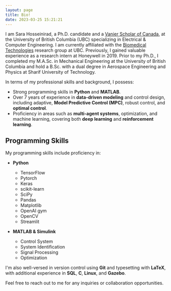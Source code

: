 ```yaml
---
layout: page
title: Bio!
date: 2023-03-25 15:21:21
---
```


<!-- <center> <img src="/images/my_photo.jpeg" alt=""> </center> -->
<!-- My name is Sara Hosseinirad, and I am a PhD candidate at the <a href="http://cel.mech.ubc.ca/">Control Engineering Laboratory</a> at the University of British Columbia. Additionally, I am employed as a deep learning researcher at <a href="https://picovoice.ai/">Picovoice</a>. My areas of specialization include: -->

I am Sara Hosseinirad, a Ph.D. candidate and a [Vanier Scholar of Canada](https://ece.ubc.ca/sara-hosseinirad-awarded-vanier-canada-graduate-scholarship/), at the University of British Columbia (UBC) specializing in Electrical & Computer Engineering. I am currently affiliated with the [Biomedical Technologies](https://ece.ubc.ca/research/biomedical-technologies/) research group at UBC. Previously, I gained valuable experience as a research intern at Honeywell in 2019. Prior to my Ph.D., I completed my M.A.Sc. in Mechanical Engineering at the University of British Columbia and hold a B.Sc. with a dual degree in Aerospace Engineering and Physics at Sharif University of Technology.

In terms of my professional skills and background, I possess:

- Strong programming skills in **Python** and **MATLAB**.
- Over 7 years of experience in **data-driven modeling** and control design, including adaptive, **Model Predictive Control (MPC)**, robust control, and **optimal control**.
- Proficiency in areas such as **multi-agent systems**, optimization, and machine learning, covering both **deep learning** and **reinforcement learning**.

## Programming Skills

My programming skills include proficiency in:

- **Python**
  - TensorFlow
  - Pytorch
  - Keras
  - scikit-learn
  - SciPy
  - Pandas
  - Matplotlib
  - OpenAI gym
  - OpenCV
  - Streamlit


- **MATLAB & Simulink**
  - Control System
  - System Identification
  - Signal Processing
  - Optimization

I'm also well-versed in version control using **Git** and typesetting with **LaTeX**, with additional experience in **SQL**, **C**, **Linux**, and **Gazebo**.

Feel free to reach out to me for any inquiries or collaboration opportunities.